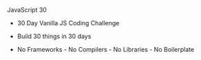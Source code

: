 JavaScript 30

- 30 Day Vanilla JS Coding Challenge

- Build 30 things in 30 days

- No Frameworks - No Compilers - No Libraries - No Boilerplate